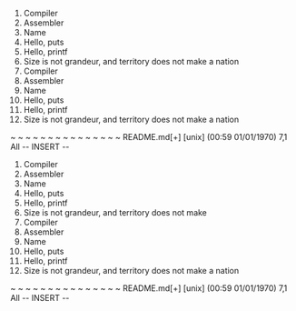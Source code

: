 1. Compiler
2. Assembler
3. Name
4. Hello, puts
5. Hello, printf
6. Size is not grandeur, and territory does not make a nation
1. Compiler
2. Assembler
3. Name
4. Hello, puts
5. Hello, printf
6. Size is not grandeur, and territory does not make a nation

~
~
~
~
~
~
~
~
~
~
~
~
~
~
~
README.md[+] [unix] (00:59 01/01/1970)                                   7,1 All
-- INSERT --
1. Compiler
2. Assembler
3. Name
4. Hello, puts
5. Hello, printf
6. Size is not grandeur, and territory does not make 
1. Compiler
2. Assembler
3. Name
4. Hello, puts
5. Hello, printf
6. Size is not grandeur, and territory does not make a nation

~
~
~
~
~
~
~
~
~
~
~
~
~
~
~
README.md[+] [unix] (00:59 01/01/1970)                                   7,1 All
-- INSERT --

